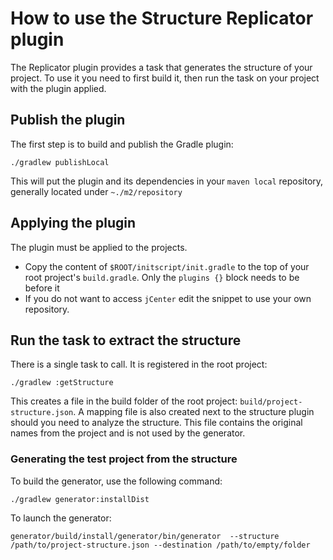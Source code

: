 # How to use the Structure Replicator plugin #

The Replicator plugin provides a task that generates the structure of your project. To use
it you need to first build it, then run the task on your project with the plugin applied.

## Publish the plugin ##

The first step is to build and publish the Gradle plugin:

`./gradlew publishLocal`

This will put the plugin and its dependencies in your `maven local` repository, generally
located under `~./m2/repository`

## Applying the plugin ##

The plugin must be applied to the projects.

- Copy the content of `$ROOT/initscript/init.gradle` to the top of your root project's `build.gradle`. Only the
 `plugins {}` block needs to be before it
- If you do not want to access `jCenter` edit the snippet to use your own repository. 

## Run the task to extract the structure ##

There is a single task to call. It is registered in the root project:

`./gradlew :getStructure`

This creates a file in the build folder of the root project: `build/project-structure.json`.
A mapping file is also created next to the structure plugin should you need to analyze the structure. This file
contains the original names from the project and is not used by the generator.


### Generating the test project from the structure ###

To build the generator, use the following command:

`./gradlew generator:installDist`

To launch the generator:

`generator/build/install/generator/bin/generator  --structure /path/to/project-structure.json --destination /path/to/empty/folder`
